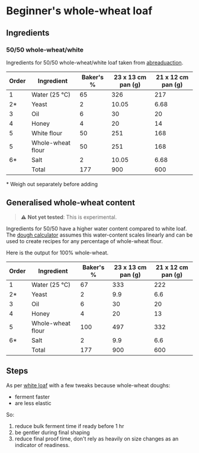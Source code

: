 # Beginner's whole-wheat loaf


## Ingredients

### 50/50 whole-wheat/white

Ingredients for 50/50 whole-wheat/white loaf taken from [abreaduaction](https://www.abreaducation.com/content/baking-bread-with-whole-wheat-flour).

| **Order** | **Ingredient** | **Baker's %** | **23 x 13 cm pan (g)** | **21 x 12 cm pan (g)** |
|-----------|----------------|---------------|-------------------|-----------------------|
| 1         | Water (25 °C)          | 65            | 326               | 217                   |
| 2*        | Yeast          | 2             | 10.05             | 6.68                  |
| 3         | Oil            | 6             | 30                | 20                    |
| 4         | Honey          | 4             | 20                | 14                    |
| 5         | White flour    | 50           | 251              | 168                |
| 5         | Whole-wheat flour| 50          | 251               | 168                   |
| 6*        | Salt           | 2             | 10.05             | 6.68                  |
|           | Total          | 177           | 900               | 600                   |

\* Weigh out separately before adding

## Generalised whole-wheat content

> :warning: **Not yet tested**: This is experimental.

Ingredients for 50/50 have a higher water content compared to white loaf. The [dough calculator](./dough_calc.ipynb) assumes this water-content scales linearly and can be used to create recipes for any percentage of whole-wheat flour.

Here is the output for 100% whole-wheat.

| **Order** | **Ingredient** | **Baker's %** | **23 x 13 cm pan (g)** | **21 x 12 cm pan (g)** |
|-----------|----------------|---------------|-------------------|-----------------------|
| 1         | Water (25 °C)          | 67            | 333               | 222                   |
| 2*        | Yeast          | 2             | 9.9             | 6.6               |
| 3         | Oil            | 6             | 30                | 20                   |
| 4         | Honey          | 4             | 20                | 13                    |
| 5         | Whole-wheat flour| 100          | 497               | 332                   |
| 6*        | Salt           | 2             | 9.9             | 6.6                  |
|           | Total          | 177           | 900               | 600                   |

## Steps

As per [white loaf](./beginner_white_loaf.md) with a few tweaks because whole-wheat doughs:

- ferment faster
- are less elastic

So:

1. reduce bulk ferment time if ready before 1 hr
2. be gentler during final shaping
3. reduce final proof time, don't rely as heavily on size changes as an indicator of readiness.